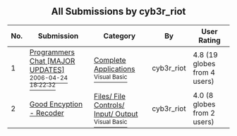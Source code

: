 ﻿<div align="center">

## All Submissions by cyb3r\_riot

</div>

No.  | Submission | Category | By   | User Rating
---- | ---------- | -------- | ---- | -----------
1 | [Programmers Chat \[MAJOR UPDATES\]<br /><sup>2006-04-24 18:22:32</sup>](https://github.com/Planet-Source-Code/cyb3r-riot-programmers-chat-major-updates__1-65092) | [Complete Applications<br /><sup>Visual Basic</sup>](../ByCategory/complete-applications__1-27.md) | cyb3r\_riot | 4.8 (19 globes from 4 users)
2 | [Good Encyption \- Recoder<br />](https://github.com/Planet-Source-Code/cyb3r-riot-good-encyption-recoder__1-65669) | [Files/ File Controls/ Input/ Output<br /><sup>Visual Basic</sup>](../ByCategory/files-file-controls-input-output__1-3.md) | cyb3r\_riot | 4.0 (8 globes from 2 users)
